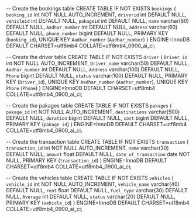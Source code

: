 -- Create the bookings table
CREATE TABLE IF NOT EXISTS `bookings` (
  `booking_id` int NOT NULL AUTO_INCREMENT,
  `driverid` int DEFAULT NULL,
  `vehicleid` int DEFAULT NULL,
  `pakageid` int DEFAULT NULL,
  `name` varchar(60) DEFAULT NULL,
  `Aadhar_number` int DEFAULT NULL,
  `address` varchar(60) DEFAULT NULL,
  `phone_number` bigint DEFAULT NULL,
  PRIMARY KEY (`booking_id`),
  UNIQUE KEY `Aadhar_number` (`Aadhar_number`)
) ENGINE=InnoDB DEFAULT CHARSET=utf8mb4 COLLATE=utf8mb4_0900_ai_ci;

-- Create the driver table
CREATE TABLE IF NOT EXISTS `driver` (
  `Driver_id` int NOT NULL AUTO_INCREMENT,
  `Driver_name` varchar(50) DEFAULT NULL,
  `Aadhar_number` int DEFAULT NULL,
  `Address` varchar(100) DEFAULT NULL,
  `Phone` bigint DEFAULT NULL,
  `status` varchar(100) DEFAULT NULL,
  PRIMARY KEY (`Driver_id`),
  UNIQUE KEY `Aadhar_number` (`Aadhar_number`),
  UNIQUE KEY `Phone` (`Phone`)
) ENGINE=InnoDB DEFAULT CHARSET=utf8mb4 COLLATE=utf8mb4_0900_ai_ci;

-- Create the pakages table
CREATE TABLE IF NOT EXISTS `pakages` (
  `pakage_id` int NOT NULL AUTO_INCREMENT,
  `destinations` varchar(500) DEFAULT NULL,
  `duration` bigint DEFAULT NULL,
  `cost` bigint DEFAULT NULL,
  PRIMARY KEY (`pakage_id`)
) ENGINE=InnoDB DEFAULT CHARSET=utf8mb4 COLLATE=utf8mb4_0900_ai_ci;

-- Create the transaction table
CREATE TABLE IF NOT EXISTS `transaction` (
  `transaction_id` int NOT NULL AUTO_INCREMENT,
  `name` varchar(30) DEFAULT NULL,
  `amount` float DEFAULT NULL,
  `date_of_transaction` date NOT NULL,
  PRIMARY KEY (`transaction_id`)
) ENGINE=InnoDB DEFAULT CHARSET=utf8mb4 COLLATE=utf8mb4_0900_ai_ci;

-- Create the vehicles table
CREATE TABLE IF NOT EXISTS `vehicles` (
  `vehicle_id` int NOT NULL AUTO_INCREMENT,
  `vehicle_name` varchar(40) DEFAULT NULL,
  `rent` float DEFAULT NULL,
  `fuel_type` varchar(30) DEFAULT NULL,
  `Average` int DEFAULT NULL,
  `status` varchar(20) DEFAULT NULL,
  PRIMARY KEY (`vehicle_id`)
) ENGINE=InnoDB DEFAULT CHARSET=utf8mb4 COLLATE=utf8mb4_0900_ai_ci;
